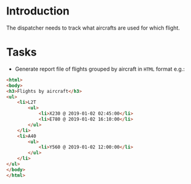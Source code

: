 # Introduction

The dispatcher needs to track what aircrafts are used for which flight.

# Tasks
* Generate report file of flights grouped by aircraft in `HTML` format e.g.:
```html
<html>
<body>
<h3>Flights by aircraft</h3>
<ul>
    <li>L2T
        <ul>
            <li>X230 @ 2019-01-02 02:45:00</li>
            <li>E780 @ 2019-01-02 16:10:00</li>
        </ul>
    </li>
    <li>A40
        <ul>
            <li>Y560 @ 2019-01-02 12:00:00</li>
        </ul>
    </li>
</ul>
</body>
</html>
```